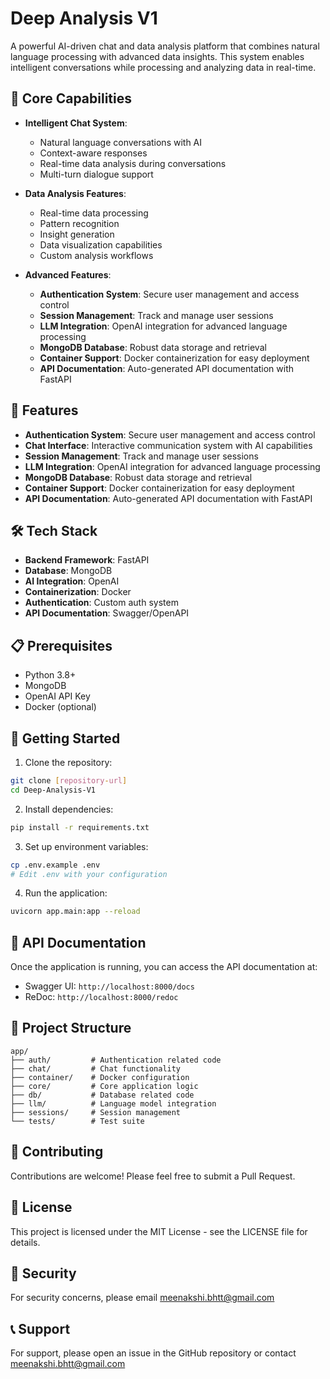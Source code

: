 # Deep Analysis V1

A powerful AI-driven chat and data analysis platform that combines natural language processing with advanced data insights. This system enables intelligent conversations while processing and analyzing data in real-time.

## 🚀 Core Capabilities

- **Intelligent Chat System**: 
  - Natural language conversations with AI
  - Context-aware responses
  - Real-time data analysis during conversations
  - Multi-turn dialogue support

- **Data Analysis Features**:
  - Real-time data processing
  - Pattern recognition
  - Insight generation
  - Data visualization capabilities
  - Custom analysis workflows

- **Advanced Features**:
  - **Authentication System**: Secure user management and access control
  - **Session Management**: Track and manage user sessions
  - **LLM Integration**: OpenAI integration for advanced language processing
  - **MongoDB Database**: Robust data storage and retrieval
  - **Container Support**: Docker containerization for easy deployment
  - **API Documentation**: Auto-generated API documentation with FastAPI

## 🚀 Features

- **Authentication System**: Secure user management and access control
- **Chat Interface**: Interactive communication system with AI capabilities
- **Session Management**: Track and manage user sessions
- **LLM Integration**: OpenAI integration for advanced language processing
- **MongoDB Database**: Robust data storage and retrieval
- **Container Support**: Docker containerization for easy deployment
- **API Documentation**: Auto-generated API documentation with FastAPI

## 🛠️ Tech Stack

- **Backend Framework**: FastAPI
- **Database**: MongoDB
- **AI Integration**: OpenAI
- **Containerization**: Docker
- **Authentication**: Custom auth system
- **API Documentation**: Swagger/OpenAPI

## 📋 Prerequisites

- Python 3.8+
- MongoDB
- OpenAI API Key
- Docker (optional)

## 🚀 Getting Started

1. Clone the repository:
```bash
git clone [repository-url]
cd Deep-Analysis-V1
```

2. Install dependencies:
```bash
pip install -r requirements.txt
```

3. Set up environment variables:
```bash
cp .env.example .env
# Edit .env with your configuration
```

4. Run the application:
```bash
uvicorn app.main:app --reload
```

## 🔧 API Documentation

Once the application is running, you can access the API documentation at:
- Swagger UI: `http://localhost:8000/docs`
- ReDoc: `http://localhost:8000/redoc`


## 📁 Project Structure

```
app/
├── auth/         # Authentication related code
├── chat/         # Chat functionality
├── container/    # Docker configuration
├── core/         # Core application logic
├── db/           # Database related code
├── llm/          # Language model integration
├── sessions/     # Session management
└── tests/        # Test suite
```

## 🤝 Contributing

Contributions are welcome! Please feel free to submit a Pull Request.

## 📝 License

This project is licensed under the MIT License - see the LICENSE file for details.

## 🔐 Security

For security concerns, please email meenakshi.bhtt@gmail.com

## 📞 Support

For support, please open an issue in the GitHub repository or contact
meenakshi.bhtt@gmail.com 